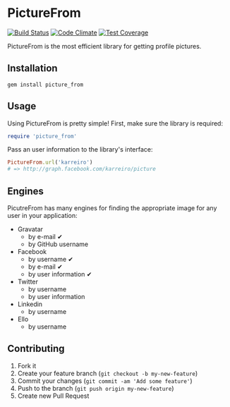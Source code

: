 PictureFrom
============

[![Build Status](https://travis-ci.org/karreiro/picture_from.svg?branch=master)](https://travis-ci.org/karreiro/picture_from)
[![Code Climate](https://codeclimate.com/github/karreiro/picture_from/badges/gpa.svg)](https://codeclimate.com/github/karreiro/picture_from)
[![Test Coverage](https://codeclimate.com/github/karreiro/picture_from/badges/coverage.svg)](https://codeclimate.com/github/karreiro/picture_from)

PictureFrom is the most efficient library for getting profile pictures.

Installation
------------
```
gem install picture_from
```

Usage
------------

Using PictureFrom is pretty simple! First, make sure the library is required:
``` ruby
require 'picture_from'
```

Pass an user information to the library's interface:
``` ruby
PictureFrom.url('karreiro')
# => http://graph.facebook.com/karreiro/picture
```

Engines
------------
PicutreFrom has many engines for finding the appropriate image for any user in your application:

  - Gravatar
    - by e-mail ✔
    - by GitHub username
  - Facebook
    - by username ✔
    - by e-mail ✔
    - by user information ✔
  - Twitter
    - by username
    - by user information
  - Linkedin
    - by username
  - Ello
    - by username

Contributing
------------

  1. Fork it
  2. Create your feature branch (`git checkout -b my-new-feature`)
  3. Commit your changes (`git commit -am 'Add some feature'`)
  4. Push to the branch (`git push origin my-new-feature`)
  5. Create new Pull Request
